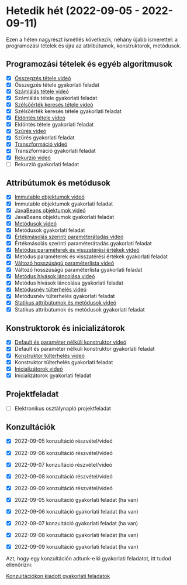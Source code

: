 # Hetedik hét (2022-09-05 - 2022-09-11)

Ezen a héten nagyrészt ismétlés következik, néhány újabb ismerettel: a programozási tételek
és újra az attribútumok, konstruktorok, metódusok.

## Programozási tételek és egyéb algoritmusok

* [x] [Összegzés tétele videó](https://e-learning.training360.com/courses/take/java-se-alapok-java-nyelvi-elemek/lessons/16980666-osszegzes-tetele)
* [x] Összegzés tétele gyakorlati feladat
* [x] [Számlálás tétele videó](https://e-learning.training360.com/courses/take/java-se-alapok-java-nyelvi-elemek/lessons/16980667-szamlalas-tetele)
* [x] Számlálás tétele gyakorlati feladat
* [x] [Szélsőérték keresés tétele videó](https://e-learning.training360.com/courses/take/java-se-alapok-java-nyelvi-elemek/lessons/16980670-szelsoertek-kereses-tetele)
* [x] Szélsőérték keresés tétele gyakorlati feladat
* [x] [Eldöntés tétele videó](https://e-learning.training360.com/courses/take/java-se-alapok-java-nyelvi-elemek/lessons/16980673-eldontes-tetele)
* [x] Eldöntés tétele gyakorlati feladat
* [x] [Szűrés videó](https://e-learning.training360.com/courses/take/java-se-alapok-java-nyelvi-elemek/lessons/18066930-szures)
* [x] Szűrés gyakorlati feladat
* [x] [Transzformáció videó](https://e-learning.training360.com/courses/take/java-se-alapok-java-nyelvi-elemek/lessons/18066933-transzformacio)
* [x] Transzformáció gyakorlati feladat
* [x] [Rekurzió videó](https://e-learning.training360.com/courses/take/java-se-alapok-java-nyelvi-elemek/lessons/16980676-rekurzio)
* [ ] Rekurzió gyakorlati feladat

## Attribútumok és metódusok

* [x] [Immutable objektumok videó](https://e-learning.training360.com/courses/take/java-se-alapok-java-nyelvi-elemek/lessons/29525738-immutable-objektumok)
* [x] Immutable objektumok gyakorlati feladat
* [x] [JavaBeans objektumok videó](https://e-learning.training360.com/courses/take/java-se-alapok-java-nyelvi-elemek/lessons/29525757-javabeans-objektumok)
* [x] JavaBeans objektumok gyakorlati feladat
* [x] [Metódusok videó](https://e-learning.training360.com/courses/take/java-se-alapok-java-nyelvi-elemek/lessons/29525772-metodusok)
* [x] Metódusok gyakorlati feladat
* [x] [Értékmásolás szerinti paraméterátadás videó](https://e-learning.training360.com/courses/take/java-se-alapok-java-nyelvi-elemek/lessons/29525776-ertekmasolas-szerinti-parameteratadas)
* [x] Értékmásolás szerinti paraméterátadás gyakorlati feladat
* [x] [Metódus paraméterek és visszatérési értékek videó](https://e-learning.training360.com/courses/take/java-se-alapok-java-nyelvi-elemek/lessons/29525904-metodus-parameterek-es-visszateresi-ertekek)
* [x] Metódus paraméterek és visszatérési értékek gyakorlati feladat
* [x] [Változó hosszúságú paraméterlista videó](https://e-learning.training360.com/courses/take/java-se-alapok-java-nyelvi-elemek/lessons/29525916-valtozo-hosszusagu-parameterlista)
* [x] Változó hosszúságú paraméterlista gyakorlati feladat
* [x] [Metódus hívások láncolása videó](https://e-learning.training360.com/courses/take/java-se-alapok-java-nyelvi-elemek/lessons/29525922-metodus-hivasok-lancolasa)
* [x] Metódus hívások láncolása gyakorlati feladat
* [x] [Metódusnév túlterhelés videó](https://e-learning.training360.com/courses/take/java-se-alapok-java-nyelvi-elemek/lessons/29525928-metodusnev-tulterheles)
* [x] Metódusnév túlterhelés gyakorlati feladat
* [x] [Statikus attribútumok és metódusok videó](https://e-learning.training360.com/courses/take/java-se-alapok-java-nyelvi-elemek/lessons/29525936-statikus-attributumok-es-metodusok)
* [x] Statikus attribútumok és metódusok gyakorlati feladat

## Konstruktorok és inicializátorok

* [x] [Default és paraméter nélküli konstruktor videó](https://e-learning.training360.com/courses/take/java-se-alapok-java-nyelvi-elemek/lessons/29525983-default-es-parameter-nelkuli-konstruktor)
* [x] Default és paraméter nélküli konstruktor gyakorlati feladat
* [x] [Konstruktor túlterhelés videó](https://e-learning.training360.com/courses/take/java-se-alapok-java-nyelvi-elemek/lessons/29525990-konstruktor-tulterheles)
* [x] Konstruktor túlterhelés gyakorlati feladat
* [x] [Inicializátorok videó](https://e-learning.training360.com/courses/take/java-se-alapok-java-nyelvi-elemek/lessons/29525995-inicializatorok)
* [x] Inicializátorok gyakorlati feladat

## Projektfeladat

* [ ] Elektronikus osztálynapló projektfeladat

## Konzultációk

* [x] 2022-09-05 konzultáció részvétel/videó
* [x] 2022-09-06 konzultáció részvétel/videó
* [x] 2022-09-07 konzultáció részvétel/videó
* [x] 2022-09-08 konzultáció részvétel/videó
* [x] 2022-09-09 konzultáció részvétel/videó

* [x] 2022-09-05 konzultáció gyakorlati feladat (ha van)
* [x] 2022-09-06 konzultáció gyakorlati feladat (ha van)
* [x] 2022-09-07 konzultáció gyakorlati feladat (ha van)
* [x] 2022-09-08 konzultáció gyakorlati feladat (ha van)
* [x] 2022-09-09 konzultáció gyakorlati feladat (ha van)

Azt, hogy egy konzultáción adtunk-e ki gyakorlati feladatot, itt tudod ellenőrizni:

[Konzultációkon kiadott gyakorlati feladatok](https://github.com/Strukturavaltas3-Alap-Java/java-strukturavalto3-alap/blob/main/labs.md)
